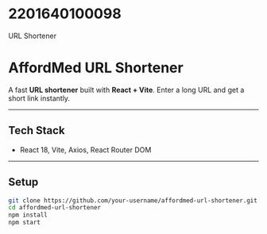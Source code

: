 # 2201640100098
URL Shortener
# AffordMed URL Shortener

A fast **URL shortener** built with **React + Vite**. Enter a long URL and get a short link instantly.

---

## Tech Stack
- React 18, Vite, Axios, React Router DOM

---

## Setup
```bash
git clone https://github.com/your-username/affordmed-url-shortener.git
cd affordmed-url-shortener
npm install
npm start
